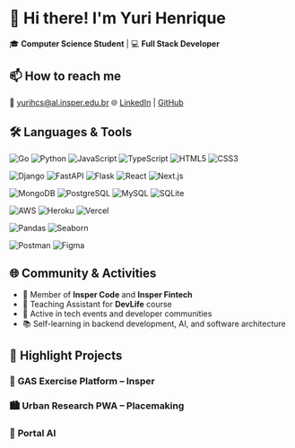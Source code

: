 # 👋 Hi there! I'm Yuri Henrique

🎓 **Computer Science Student** | 💻 **Full Stack Developer**  

## 📫 How to reach me

📧 yurihcs@al.insper.edu.br 
🌐 <a href="https://www.linkedin.com/in/yuri-henrique-33ba1a340/" target="_blank" rel="noopener noreferrer">LinkedIn</a> | <a href="https://github.com/Uyris" target="_blank" rel="noopener noreferrer">GitHub</a>

## 🛠️ Languages & Tools

![Go](https://img.shields.io/badge/Go-00ADD8?style=plastic&logo=go&logoColor=white)
![Python](https://img.shields.io/badge/Python-3776AB?style=plastic&logo=python&logoColor=white)
![JavaScript](https://img.shields.io/badge/JavaScript-F7DF1E?style=plastic&logo=javascript&logoColor=black)
![TypeScript](https://img.shields.io/badge/TypeScript-3178C6?style=plastic&logo=typescript&logoColor=white)
![HTML5](https://img.shields.io/badge/HTML5-E34F26?style=plastic&logo=html5&logoColor=white)
![CSS3](https://img.shields.io/badge/CSS3-1572B6?style=plastic&logo=css3&logoColor=white)

![Django](https://img.shields.io/badge/Django-092E20?style=plastic&logo=django&logoColor=white)
![FastAPI](https://img.shields.io/badge/FastAPI-009688?style=plastic&logo=fastapi&logoColor=white)
![Flask](https://img.shields.io/badge/Flask-000000?style=plastic&logo=flask&logoColor=white)
![React](https://img.shields.io/badge/React-20232A?style=plastic&logo=react&logoColor=61DAFB)
![Next.js](https://img.shields.io/badge/Next.js-000000?style=plastic&logo=nextdotjs&logoColor=white)

![MongoDB](https://img.shields.io/badge/MongoDB-47A248?style=plastic&logo=mongodb&logoColor=white)
![PostgreSQL](https://img.shields.io/badge/PostgreSQL-4169E1?style=plastic&logo=postgresql&logoColor=white)
![MySQL](https://img.shields.io/badge/MySQL-4479A1?style=plastic&logo=mysql&logoColor=white)
![SQLite](https://img.shields.io/badge/SQLite-003B57?style=plastic&logo=sqlite&logoColor=white)

![AWS](https://img.shields.io/badge/AWS-232F3E?style=plastic&logo=amazon-aws&logoColor=white)
![Heroku](https://img.shields.io/badge/Heroku-430098?style=plastic&logo=heroku&logoColor=white)
![Vercel](https://img.shields.io/badge/Vercel-000000?style=plastic&logo=vercel&logoColor=white)

![Pandas](https://img.shields.io/badge/Pandas-150458?style=plastic&logo=pandas&logoColor=white)
![Seaborn](https://img.shields.io/badge/Seaborn-4B8BBE?style=plastic)

![Postman](https://img.shields.io/badge/Postman-FF6C37?style=plastic&logo=postman&logoColor=white)
![Figma](https://img.shields.io/badge/Figma-F24E1E?style=plastic&logo=figma&logoColor=white)

## 🌐 Community & Activities

- 🎯 Member of **Insper Code** and **Insper Fintech**
- 🧠 Teaching Assistant for **DevLife** course
- 🤝 Active in tech events and developer communities
- 📚 Self-learning in backend development, AI, and software architecture

## 🚀 Highlight Projects

### 🧠 **GAS Exercise Platform – Insper**

### 🏙️ **Urban Research PWA – Placemaking**

### 🧩 **Portal AI**
